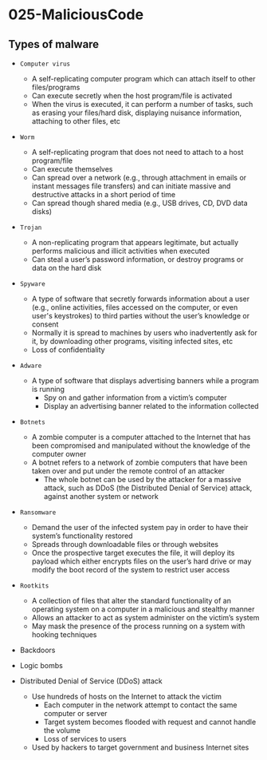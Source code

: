 # 025-MaliciousCode

## Types of malware

* `Computer virus`
  * A self-replicating computer program which can attach itself to other files/programs
  * Can execute secretly when the host program/file is activated
  * When the virus is executed, it can perform a number of tasks, such as erasing your files/hard disk, displaying nuisance information, attaching to other files, etc

* `Worm`
  * A self-replicating program that does not need to attach to a host program/file
  * Can execute themselves
  * Can spread over a network (e.g., through attachment in emails or instant messages file transfers) and can initiate massive and destructive attacks in a short period of time
  * Can spread though shared media (e.g., USB drives, CD, DVD data disks)

* `Trojan`
  * A non-replicating program that appears legitimate, but actually performs malicious and illicit activities when executed
  * Can steal a user’s password information, or destroy programs or data on the hard disk

* `Spyware`
  * A type of software that secretly forwards information about a user (e.g., online activities, files accessed on the computer, or even user's keystrokes) to third parties without the user’s knowledge or consent
  * Normally it is spread to machines by users who inadvertently ask for it, by downloading other programs, visiting infected sites, etc
  * Loss of confidentiality

* `Adware`
  * A type of software that displays advertising banners while a program is running
    - Spy on and gather information from a victim’s computer
    - Display an advertising banner related to the information collected
* `Botnets`
  * A zombie computer is a computer attached to the Internet that has been compromised and manipulated without the knowledge of the computer owner
  * A botnet refers to a network of zombie computers that have been taken over and put under the remote control of an attacker
    - The whole botnet can be used by the attacker for a massive attack, such as DDoS (the Distributed Denial of Service) attack, against another system or network

* `Ransomware`
  * Demand the user of the infected system pay in order to have their system’s functionality restored
  * Spreads through downloadable files or through websites
  * Once the prospective target executes the file, it will deploy its payload which either encrypts files on the user’s hard drive or may modify the boot record of the system to restrict user access

* `Rootkits`
  * A collection of files that alter the standard functionality of an operating system on a computer in a malicious and stealthy manner
  * Allows an attacker to act as system administer on the victim’s system
  * May mask the presence of the process running on a system with hooking techniques

* Backdoors

* Logic bombs

* Distributed Denial of Service (DDoS) attack
  * Use hundreds of hosts on the Internet to attack the victim
    - Each computer in the network attempt to contact the same computer or server
    - Target system becomes flooded with request and cannot handle the volume
    - Loss of services to users
  * Used by hackers to target government and business Internet sites